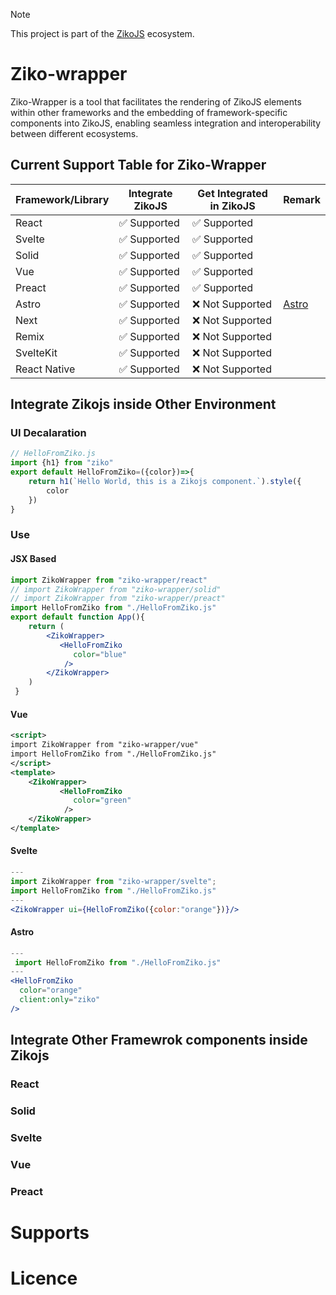 > [!NOTE]  
> This project is part of the [ZikoJS](https://github.com/zakarialaoui10/ziko.js) ecosystem.

# Ziko-wrapper 
Ziko-Wrapper is a tool that facilitates the rendering of ZikoJS elements within other frameworks and the embedding of framework-specific components into ZikoJS, enabling seamless integration and interoperability between different ecosystems.

<!-- # Table Of Content

- [Integrate Zikojs inside Other Environment](#integrate-zikojs-inside-other-environment)
  - [Jsx Based]
  - [Vue]
  - [Svelte] -->


## Current Support Table for Ziko-Wrapper

|Framework/Library|Integrate ZikoJS|Get Integrated in ZikoJS|Remark|
|-|-|-|-|
|React|✅ Supported|✅ Supported|
|Svelte|✅ Supported|✅ Supported|
|Solid|✅ Supported|✅ Supported|
|Vue|✅ Supported|✅ Supported|
|Preact|✅ Supported|✅ Supported|
|Astro|✅ Supported|❌ Not Supported|[Astro](#astro)
|Next|✅ Supported|❌ Not Supported|
|Remix|✅ Supported|❌ Not Supported|
|SvelteKit|✅ Supported|❌ Not Supported|
|React Native|✅ Supported|❌ Not Supported|


## Integrate Zikojs inside Other Environment

### UI Decalaration
```js
// HelloFromZiko.js
import {h1} from "ziko"
export default HelloFromZiko=({color})=>{
    return h1(`Hello World, this is a Zikojs component.`).style({
        color
    })
}
```

### Use 
#### JSX Based

```jsx
import ZikoWrapper from "ziko-wrapper/react"
// import ZikoWrapper from "ziko-wrapper/solid"
// import ZikoWrapper from "ziko-wrapper/preact"
import HelloFromZiko from "./HelloFromZiko.js"
export default function App(){
    return (
        <ZikoWrapper>
           <HelloFromZiko 
              color="blue"  
            />
        </ZikoWrapper>
    )
 }
```

#### Vue
```xml
<script>
import ZikoWrapper from "ziko-wrapper/vue"
import HelloFromZiko from "./HelloFromZiko.js"
</script>
<template>
    <ZikoWrapper>
           <HelloFromZiko 
              color="green"  
            />
    </ZikoWrapper>
</template>
``` 
#### Svelte 
```jsx
---
import ZikoWrapper from "ziko-wrapper/svelte";
import HelloFromZiko from "./HelloFromZiko.js"
---
<ZikoWrapper ui={HelloFromZiko({color:"orange"})}/>
```
#### Astro 
```jsx
---
 import HelloFromZiko from "./HelloFromZiko.js"
---
<HelloFromZiko 
  color="orange"
  client:only="ziko" 
/>
```
## Integrate Other Framewrok components inside Zikojs  

### React 
### Solid 
### Svelte 
### Vue 
### Preact 

# Supports

# Licence